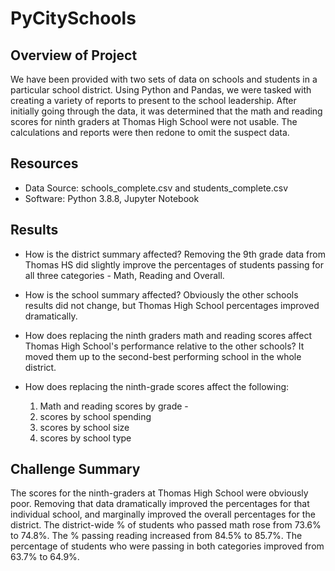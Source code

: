 # PyCitySchools

## Overview of Project
We have been provided with two sets of data on schools and students in a particular school district.  Using Python and Pandas, we were tasked with creating a variety of reports to present to the school leadership.
After initially going through the data, it was determined that the math and reading scores for ninth graders at Thomas High School were not usable.  The calculations and reports were then redone to omit the suspect data.

## Resources
* Data Source: schools_complete.csv and students_complete.csv
* Software: Python 3.8.8, Jupyter Notebook

## Results
* How is the district summary affected? Removing the 9th grade data from Thomas HS did slightly improve the percentages of students passing for all three categories - Math, Reading and Overall.

* How is the school summary affected? Obviously the other schools results did not change, but Thomas High School percentages improved dramatically.

* How does replacing the ninth graders math and reading scores affect Thomas High School's performance relative to the other schools? It moved them up to the second-best performing school in the whole district.

* How does replacing the ninth-grade scores affect the following:
	1. Math and reading scores by grade - 
	2. scores by school spending
	3. scores by school size
	4. scores by school type


## Challenge Summary
The scores for the ninth-graders at Thomas High School were obviously poor.  Removing that data dramatically improved the percentages for that individual school, and marginally improved the overall percentages for the district.
The district-wide % of students who passed math rose from 73.6% to 74.8%.  The % passing reading increased from 84.5% to 85.7%.  The percentage of students who were passing in both categories improved from 63.7% to 64.9%.
